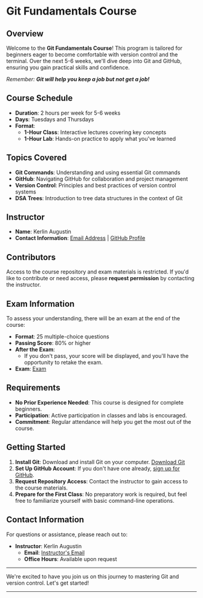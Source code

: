 # Git Fundamentals Course

## Overview

Welcome to the **Git Fundamentals Course**! This program is tailored for beginners eager to become comfortable with version control and the terminal. Over the next 5-6 weeks, we'll dive deep into Git and GitHub, ensuring you gain practical skills and confidence.

_Remember: **Git will help you keep a job but not get a job!**_

## Course Schedule

- **Duration**: 2 hours per week for 5-6 weeks
- **Days**: Tuesdays and Thursdays
- **Format**:
  - **1-Hour Class**: Interactive lectures covering key concepts
  - **1-Hour Lab**: Hands-on practice to apply what you've learned

## Topics Covered

- **Git Commands**: Understanding and using essential Git commands
- **GitHub**: Navigating GitHub for collaboration and project management
- **Version Control**: Principles and best practices of version control systems
- **DSA Trees**: Introduction to tree data structures in the context of Git

## Instructor

- **Name**: Kerlin Augustin
- **Contact Information**: [Email Address](kerlin.augustin1@gmail.com) | [GitHub Profile](https://github.com/Kerlin-Augustin)

## Contributors

Access to the course repository and exam materials is restricted. If you'd like to contribute or need access, please **request permission** by contacting the instructor.

## Exam Information

To assess your understanding, there will be an exam at the end of the course:

- **Format**: 25 multiple-choice questions
- **Passing Score**: 80% or higher
- **After the Exam**:
  - If you don't pass, your score will be displayed, and you'll have the opportunity to retake the exam.
 - **Exam**: [Exam](https://mygitexam.vercel.app/)

## Requirements

- **No Prior Experience Needed**: This course is designed for complete beginners.
- **Participation**: Active participation in classes and labs is encouraged.
- **Commitment**: Regular attendance will help you get the most out of the course.

## Getting Started

1. **Install Git**: Download and install Git on your computer. [Download Git](https://git-scm.com/downloads)
2. **Set Up GitHub Account**: If you don't have one already, [sign up for GitHub](https://github.com/join).
3. **Request Repository Access**: Contact the instructor to gain access to the course materials.
4. **Prepare for the First Class**: No preparatory work is required, but feel free to familiarize yourself with basic command-line operations.

## Contact Information

For questions or assistance, please reach out to:

- **Instructor**: Kerlin Augustin
  - **Email**: [Instructor's Email](kerlin.augustin1@gmail.com)
  - **Office Hours**: Available upon request

---

We're excited to have you join us on this journey to mastering Git and version control. Let's get started!

---
